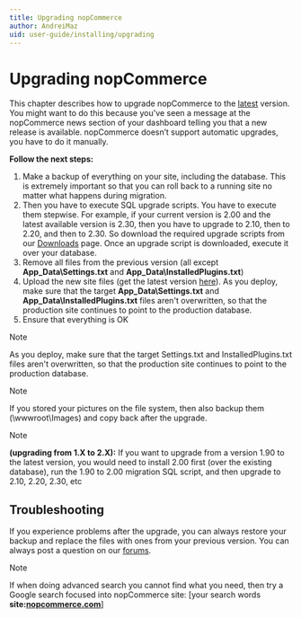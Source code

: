 ```yaml
---
title: Upgrading nopCommerce
author: AndreiMaz
uid: user-guide/installing/upgrading
---
```

# Upgrading nopCommerce

This chapter describes how to upgrade nopCommerce to the [latest](https://www.nopcommerce.com/downloads.aspx) version. You might want to do this because you've seen a message at the nopCommerce news section of your dashboard telling you that a new release is available. nopCommerce doesn’t support automatic upgrades, you have to do it manually.

**Follow the next steps:**

1. Make a backup of everything on your site, including the database. This is extremely important so that you can roll back to a running site no matter what happens during migration.
1. Then you have to execute SQL upgrade scripts. You have to execute them stepwise. For example, if your current version is 2.00 and the latest available version is 2.30, then you have to upgrade to 2.10, then to 2.20, and then to 2.30. So download the required upgrade scripts from our [Downloads](https://www.nopcommerce.com/downloads.aspx) page. Once an upgrade script is downloaded, execute it over your database.
1. Remove all files from the previous version (all except **App_Data\Settings.txt** and **App_Data\InstalledPlugins.txt**)
1. Upload the new site files (get the latest version [here](https://www.nopcommerce.com/downloads.aspx)). As you deploy, make sure that the target **App_Data\Settings.txt** and **App_Data\InstalledPlugins.txt** files aren't overwritten, so that the production site continues to point to the production database.
1. Ensure that everything is OK

> [!Note]
> As you deploy, make sure that the target Settings.txt and InstalledPlugins.txt files aren't overwritten, so that the production site continues to point to the production database.

> [!Note]
> If you stored your pictures on the file system, then also backup them (\wwwroot\Images\) and copy back after the upgrade.

> [!Note]
> **(upgrading from 1.X to 2.X):**  If you want to upgrade from a version 1.90 to the latest version, you would need to install 2.00 first (over the existing database), run the 1.90 to 2.00 migration SQL script, and then upgrade to 2.10, 2.20, 2.30, etc

## Troubleshooting

If you experience problems after the upgrade, you can always restore your backup and replace the files with ones from your previous version. You can always post a question on our [forums](https://www.nopcommerce.com/boards/).

> [!Note]
> If when doing advanced search you cannot find what you need, then try a Google search focused into nopCommerce site: [your search words **site:[nopcommerce.com](https://www.nopcommerce.com/ "nopcommerce.com")**]
